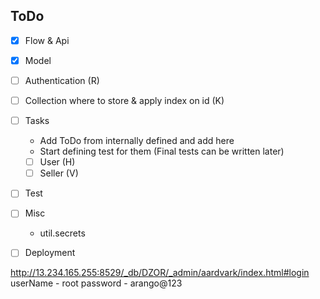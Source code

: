 ## ToDo
- [x] Flow & Api
- [x] Model

- [ ] Authentication (R)
- [ ] Collection where to store & apply index on id (K)
- [ ] Tasks 
    - Add ToDo from internally defined and add here
    - Start defining test for them (Final tests can be written later)
   - [ ] User (H)
   - [ ] Seller (V)
   
- [ ]  Test
- [ ]  Misc
    - util.secrets
- [ ]  Deployment

http://13.234.165.255:8529/_db/DZOR/_admin/aardvark/index.html#login
userName - root
password - arango@123